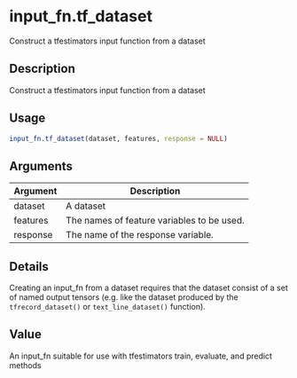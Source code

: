 # input_fn.tf_dataset


Construct a tfestimators input function from a dataset




## Description

Construct a tfestimators input function from a dataset





## Usage
```r
input_fn.tf_dataset(dataset, features, response = NULL)
```




## Arguments


Argument      |Description
------------- |----------------
dataset | A dataset
features | The names of feature variables to be used.
response | The name of the response variable.




## Details

Creating an input_fn from a dataset requires that the dataset
consist of a set of named output tensors (e.g. like the dataset
produced by the `tfrecord_dataset()` or `text_line_dataset()` function).





## Value

An input_fn suitable for use with tfestimators train,
evaluate, and predict methods





